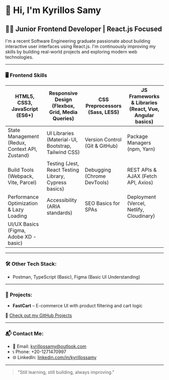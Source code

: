 # 👋 Hi, I'm Kyrillos Samy

## 🧑‍💻 Junior Frontend Developer | React.js Focused

I'm a recent Software Engineering graduate passionate about building interactive user interfaces using React.js. I'm continuously improving my skills by building real-world projects and exploring modern web technologies.

---

### 🖥️ Frontend Skills

| HTML5, CSS3, JavaScript (ES6+) | Responsive Design (Flexbox, Grid, Media Queries) | CSS Preprocessors (Sass, LESS) | JS Frameworks & Libraries (React, Vue, Angular basics) |
|-------------------------------|-------------------------------------------------|-------------------------------|-------------------------------------------------------|
| State Management (Redux, Context API, Zustand) | UI Libraries (Material-UI, Bootstrap, Tailwind CSS) | Version Control (Git & GitHub) | Package Managers (npm, Yarn)                         |
| Build Tools (Webpack, Vite, Parcel) | Testing (Jest, React Testing Library, Cypress basics) | Debugging (Chrome DevTools) | REST APIs & AJAX (Fetch API, Axios)                   |
| Performance Optimization & Lazy Loading | Accessibility (ARIA standards) | SEO Basics for SPAs | Deployment (Vercel, Netlify, Cloudinary)               |
| UI/UX Basics (Figma, Adobe XD - basic) |                             |                               |                                                       |

---

### 🛠️ Other Tech Stack:
- Postman, TypeScript (Basic), Figma (Basic UI Understanding)

---

### 📂 Projects:
- **FastCart** – E-commerce UI with product filtering and cart logic
  
🔗 [Check out my GitHub Projects](https://github.com/Kyrillos-Samy1)

---

### 📬 Contact Me:
- 📧 Email: kyrillossamy@outlook.com  
- 📞 Phone: +20-1271470997  
- 🌐 LinkedIn: [linkedin.com/in/kyrillossamy](https://www.linkedin.com/in/kyrillos-samy-38b110222)

---

> "Still learning, still building, always improving."
